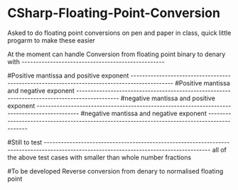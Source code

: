# CSharp-Floating-Point-Conversion
Asked to do floating point conversions on pen and paper in class, quick little progarm to make these easier

At the moment can handle Conversion from floating point binary to denary with --------------------------------------------------

#Positive mantissa and positive exponent ---------------------------------------------------------------------------------------------
#Positive mantissa and negative exponent ---------------------------------------------------------------------------------------------
#negative mantissa and positive exponent ---------------------------------------------------------------------------------------------
#negative mantissa and negative exponent ---------------------------------------------------------------------------------------------


#Still to test ----------------------------------------------------------------------------------------------------------------------------------------
all of the above test cases with smaller than whole number fractions 



#To be developed
Reverse conversion from denary to normalised floating point
